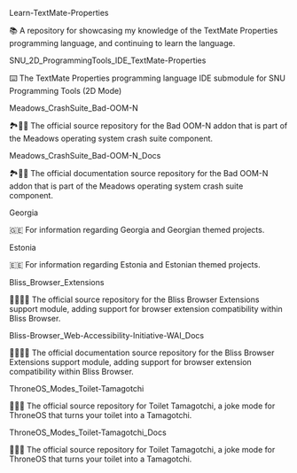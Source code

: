 
Learn-TextMate-Properties

📚️ A repository for showcasing my knowledge of the TextMate Properties programming language, and continuing to learn the language. 

SNU_2D_ProgrammingTools_IDE_TextMate-Properties

⌨️ The TextMate Properties programming language IDE submodule for SNU Programming Tools (2D Mode)

Meadows_CrashSuite_Bad-OOM-N

🏞️🛑️💾️ The official source repository for the Bad OOM-N addon that is part of the Meadows operating system crash suite component. 

Meadows_CrashSuite_Bad-OOM-N_Docs

🏞️🛑️📖️ The official documentation source repository for the Bad OOM-N addon that is part of the Meadows operating system crash suite component. 

Georgia

🇬🇪️ For information regarding Georgia and Georgian themed projects.

Estonia

🇪🇪️ For information regarding Estonia and Estonian themed projects.

Bliss_Browser_Extensions

🌳️🌐️🧩️💾️ The official source repository for the Bliss Browser Extensions support module, adding support for browser extension compatibility within Bliss Browser.

Bliss-Browser_Web-Accessibility-Initiative-WAI_Docs

🌳️🌐️🧩️📖️ The official documentation source repository for the Bliss Browser Extensions support module, adding support for browser extension compatibility within Bliss Browser.

ThroneOS_Modes_Toilet-Tamagotchi

🚽️🐾️💾️ The official source repository for Toilet Tamagotchi, a joke mode for ThroneOS that turns your toilet into a Tamagotchi.

ThroneOS_Modes_Toilet-Tamagotchi_Docs

🚽️🐾️📖️ The official source repository for Toilet Tamagotchi, a joke mode for ThroneOS that turns your toilet into a Tamagotchi.


